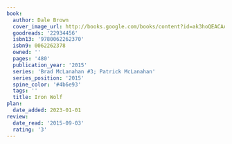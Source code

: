 ```yaml
---
book:
  author: Dale Brown
  cover_image_url: http://books.google.com/books/content?id=ak3hoQEACAAJ&printsec=frontcover&img=1&zoom=1&source=gbs_api
  goodreads: '22934456'
  isbn13: '9780062262370'
  isbn9: 0062262378
  owned: ''
  pages: '480'
  publication_year: '2015'
  series: 'Brad McLanahan #3; Patrick McLanahan'
  series_position: '2015'
  spine_color: '#4b6e93'
  tags: ''
  title: Iron Wolf
plan:
  date_added: 2023-01-01
review:
  date_read: '2015-09-03'
  rating: '3'
---
```


